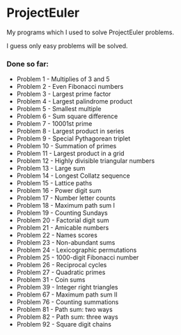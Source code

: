 # ProjectEuler

My programs which I used to solve ProjectEuler problems.

I guess only easy problems will be solved.

### Done so far:

- Problem 1 - Multiplies of 3 and 5
- Problem 2 - Even Fibonacci numbers
- Problem 3 - Largest prime factor
- Problem 4 - Largest palindrome product
- Problem 5 - Smallest multiple
- Problem 6 - Sum square difference
- Problem 7 - 10001st prime
- Problem 8 - Largest product in series
- Problem 9 - Special Pythagorean triplet
- Problem 10 - Summation of primes
- Problem 11 - Largest product in a grid
- Problem 12 - Highly divisible triangular numbers
- Problem 13 - Large sum
- Problem 14 - Longest Collatz sequence
- Problem 15 - Lattice paths
- Problem 16 - Power digit sum
- Problem 17 - Number letter counts
- Problem 18 - Maximum path sum I
- Problem 19 - Counting Sundays
- Problem 20 - Factorial digit sum
- Problem 21 - Amicable numbers
- Problem 22 - Names scores
- Problem 23 - Non-abundant sums
- Problem 24 - Lexicographic permutations
- Problem 25 - 1000-digit Fibonacci number
- Problem 26 - Reciprocal cycles
- Problem 27 - Quadratic primes
- Problem 31 - Coin sums
- Problem 39 - Integer right triangles
- Problem 67 - Maximum path sum II
- Problem 76 - Counting summations
- Problem 81 - Path sum: two ways
- Problem 82 - Path sum: three ways
- Problem 92 - Square digit chains
